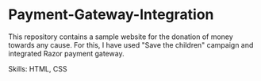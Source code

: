 # Payment-Gateway-Integration

This repository contains a sample website for the donation of money towards any cause. For this, I have used "Save the children" campaign and integrated Razor payment gateway.

Skills: HTML, CSS